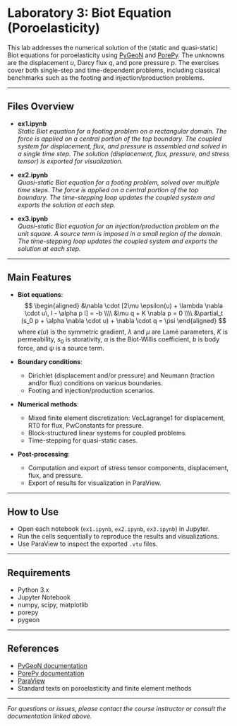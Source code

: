 # Laboratory 3: Biot Equation (Poroelasticity)

This lab addresses the numerical solution of the (static and quasi-static) Biot equations for poroelasticity using [PyGeoN](https://github.com/compgeo-mox/pygeon) and [PorePy](https://github.com/pmgbergen/porepy). The unknowns are the displacement $u$, Darcy flux $q$, and pore pressure $p$. The exercises cover both single-step and time-dependent problems, including classical benchmarks such as the footing and injection/production problems.

---

## Files Overview

- **ex1.ipynb**  
  *Static Biot equation for a footing problem on a rectangular domain. The force is applied on a central portion of the top boundary. The coupled system for displacement, flux, and pressure is assembled and solved in a single time step. The solution (displacement, flux, pressure, and stress tensor) is exported for visualization.*

- **ex2.ipynb**  
  *Quasi-static Biot equation for a footing problem, solved over multiple time steps. The force is applied on a central portion of the top boundary. The time-stepping loop updates the coupled system and exports the solution at each step.*

- **ex3.ipynb**  
  *Quasi-static Biot equation for an injection/production problem on the unit square. A source term is imposed in a small region of the domain. The time-stepping loop updates the coupled system and exports the solution at each step.*

---

## Main Features

- **Biot equations**:  
  $$
  \begin{aligned}
    &\nabla \cdot [2\mu \epsilon(u) + \lambda \nabla \cdot u\, I - \alpha p I] = -b \\\\
    &\mu q + K \nabla p = 0 \\\\
    &\partial_t (s_0 p + \alpha \nabla \cdot u) + \nabla \cdot q = \psi
  \end{aligned}
  $$
  where $\epsilon(u)$ is the symmetric gradient, $\lambda$ and $\mu$ are Lamé parameters, $K$ is permeability, $s_0$ is storativity, $\alpha$ is the Biot-Willis coefficient, $b$ is body force, and $\psi$ is a source term.

- **Boundary conditions**:  
  - Dirichlet (displacement and/or pressure) and Neumann (traction and/or flux) conditions on various boundaries.
  - Footing and injection/production scenarios.

- **Numerical methods**:  
  - Mixed finite element discretization: VecLagrange1 for displacement, RT0 for flux, PwConstants for pressure.
  - Block-structured linear systems for coupled problems.
  - Time-stepping for quasi-static cases.

- **Post-processing**:  
  - Computation and export of stress tensor components, displacement, flux, and pressure.
  - Export of results for visualization in ParaView.

---

## How to Use

- Open each notebook (`ex1.ipynb`, `ex2.ipynb`, `ex3.ipynb`) in Jupyter.
- Run the cells sequentially to reproduce the results and visualizations.
- Use ParaView to inspect the exported `.vtu` files.

---

## Requirements

- Python 3.x
- Jupyter Notebook
- numpy, scipy, matplotlib
- porepy
- pygeon

---

## References

- [PyGeoN documentation](https://github.com/compgeo-mox/pygeon)
- [PorePy documentation](https://github.com/pmgbergen/porepy)
- [ParaView](https://www.paraview.org/)
- Standard texts on poroelasticity and finite element methods

---

*For questions or issues, please contact the course instructor or consult the documentation linked above.*